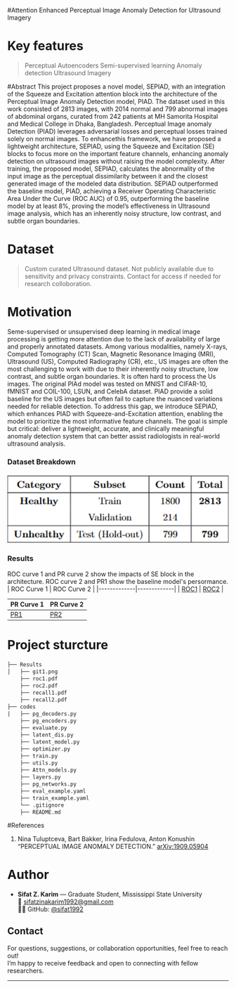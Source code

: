
#Attention Enhanced Perceptual Image Anomaly Detection for Ultrasound Imagery

# Key features
> Perceptual Autoencoders
> Semi-supervised learning
> Anomaly detection
> Ultrasound Imagery

#Abstract
This project proposes a novel model, SEPIAD, with an integration of the Squeeze and Excitation attention block into the architecture of the Perceptual Image Anomaly Detection model, PIAD. The dataset used in this work consisted of 2813 images, with 2014 normal and 799 abnormal images of abdominal organs, curated from 242 patients at MH Samorita Hospital and Medical College in Dhaka, Bangladesh. Perceptual Image anomaly Detection (PIAD) leverages adversarial losses and perceptual losses trained solely on normal images. To enhancethis framework, we have proposed a lightweight architecture, SEPIAD, using the Squeeze and Excitation (SE) blocks to focus more on the important feature channels, enhancing anomaly detection on ultrasound images without raising the model complexity. After training, the proposed model, SEPIAD, calculates the abnormality of the input image as the perceptual dissimilarity between it and the closest generated image of the modeled data distribution. SEPIAD outperformed the baseline model, PIAD, achieving a Receiver Operating Characteristic Area Under the Curve (ROC AUC) of 0.95, outperforming the baseline model by at least 8%, proving the model’s effectiveness in Ultrasound image analysis, which has an inherently noisy structure, low contrast, and subtle organ boundaries.

# Dataset
> Custom curated Ultrasound dataset.
> Not publicly available due to sensitivity and privacy constraints.
> Contact for access if needed for research colloboration.

# Motivation
Seme-supervised or unsupervised deep learning in medical image processing is getting more attention due to the lack of availability of large and properly annotated datasets. Among various modalities, namely X-rays, Computed Tomography (CT) Scan,
Magnetic Resonance Imaging (MRI), Ultrasound (US), Computed Radiography (CR), etc., US images are often the most challenging to work with due to their inherently noisy structure, low contrast, and subtle organ boundaries. It is often hard to process the Us images. The original PIAd model was tested on MNIST and CIFAR-10, fMNIST and COIL-100, LSUN, and CelebA dataset. PIAD provide a solid baseline for the US images but often fail to capture the nuanced variations needed for reliable detection. To address this gap, we introduce SEPIAD, which enhances PIAD with Squeeze-and-Excitation attention, enabling the model to prioritize the most informative feature channels. The goal is simple but critical: deliver a lightweight, accurate, and clinically meaningful anomaly detection system that can better assist radiologists in real-world ultrasound analysis.

### Dataset Breakdown

<p align="center">
  <img src="Results/git1.png" alt="Comparison Table" width="600"/>
</p>

### Results
ROC curve 1 and PR curve 2 show the impacts of SE block in the architecture. ROC curve 2 and PR1 show the baseline model's persormance.
| ROC Curve 1 | ROC Curve 2 |
|-------------|-------------|
| [ROC1](Results/roc1-2.pdf) | [ROC2](Results/roc2-2.pdf) |

| PR Curve 1  | PR Curve 2  |
|-------------|-------------|
| [PR1](Results/recall1-2.pdf) | [PR2](Results/recall2-2.pdf) |


# Project sturcture
```
├── Results                     
│   ├── git1.png
    ├── roc1.pdf
    ├── roc2.pdf
    ├── recall1.pdf
    ├── recall2.pdf
├── codes
|   ├── pg_decoders.py                      
    ├── pg_encoders.py                
    ├── evaluate.py         
    ├── latent_dis.py             
    ├── latent_model.py         
    ├── optimizer.py                
    ├── train.py   
    ├── utils.py              
    ├── Attn_models.py               
    ├── layers.py               
    ├── pg_networks.py
    ├── eval_example.yaml
    ├── train_example.yaml               
    └── .gitignore                   
    ├── README.md                       
  ```
#References
1. Nina Tuluptceva, Bart Bakker, Irina Fedulova, Anton Konushin
   “PERCEPTUAL IMAGE ANOMALY DETECTION.” [arXiv:1909.05904](https://arxiv.org/pdf/1909.05904) 


# Author
- **Sifat Z. Karim** — Graduate Student, Mississippi State University  
  📧 [sifatzinakarim1992@gmail.com](mailto:sifatzinakarim1992@gmail.com)  
  🧑‍💻 GitHub: [@sifat1992](https://github.com/sifat1992)

## Contact

For questions, suggestions, or collaboration opportunities, feel free to reach out!  
I’m happy to receive feedback and open to connecting with fellow researchers.


---

